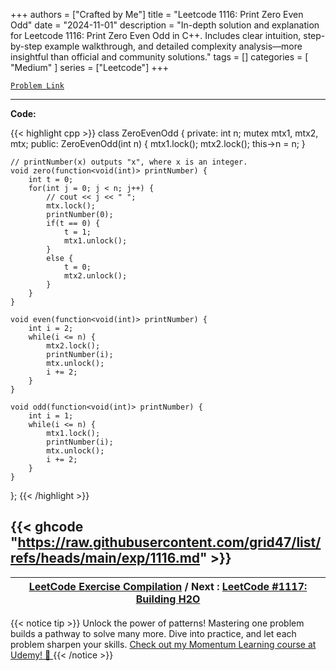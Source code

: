 
+++
authors = ["Crafted by Me"]
title = "Leetcode 1116: Print Zero Even Odd"
date = "2024-11-01"
description = "In-depth solution and explanation for Leetcode 1116: Print Zero Even Odd in C++. Includes clear intuition, step-by-step example walkthrough, and detailed complexity analysis—more insightful than official and community solutions."
tags = []
categories = [
    "Medium"
]
series = ["Leetcode"]
+++



[`Problem Link`](https://leetcode.com/problems/print-zero-even-odd/description/)

---

**Code:**

{{< highlight cpp >}}
class ZeroEvenOdd {
private:
    int n;
    mutex mtx1, mtx2, mtx;
public:
    ZeroEvenOdd(int n) {
        mtx1.lock();
        mtx2.lock();
        this->n = n;
    }

    // printNumber(x) outputs "x", where x is an integer.
    void zero(function<void(int)> printNumber) {
        int t = 0;
        for(int j = 0; j < n; j++) {
            // cout << j << " ";
            mtx.lock();
            printNumber(0);
            if(t == 0) {
                t = 1;
                mtx1.unlock();         
            }
            else {
                t = 0;
                mtx2.unlock();            
            }            
        }
    }

    void even(function<void(int)> printNumber) {
        int i = 2;
        while(i <= n) {
            mtx2.lock();
            printNumber(i);
            mtx.unlock();
            i += 2;
        }
    }

    void odd(function<void(int)> printNumber) {
        int i = 1;
        while(i <= n) {
            mtx1.lock();
            printNumber(i);        
            mtx.unlock();
            i += 2;
        }
    }
};
{{< /highlight >}}

{{< ghcode "https://raw.githubusercontent.com/grid47/list/refs/heads/main/exp/1116.md" >}}
---

| [LeetCode Exercise Compilation](https://grid47.xyz/leetcode/) / Next : [LeetCode #1117: Building H2O](https://grid47.xyz/posts/leetcode_1117) |
| --- |
{{< notice tip >}}
Unlock the power of patterns! Mastering one problem builds a pathway to solve many more. Dive into practice, and let each problem sharpen your skills. [Check out my Momentum Learning course at Udemy! 🚀 ](https://www.udemy.com/course/algorithms-and-data-structures-in-cpp/)
{{< /notice >}}

